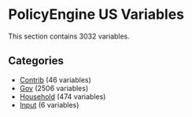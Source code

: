 # PolicyEngine US Variables

This section contains 3032 variables.

## Categories

- [Contrib](contrib/index.md) (46 variables)
- [Gov](gov/index.md) (2506 variables)
- [Household](household/index.md) (474 variables)
- [Input](input/index.md) (6 variables)

